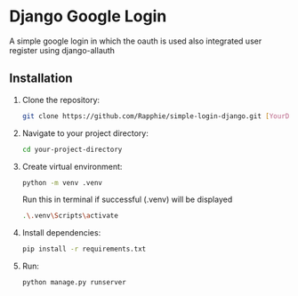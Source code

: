 # Django Google Login
A simple google login in which the oauth is used also integrated user register using django-allauth

## Installation

1. Clone the repository:
   ```bash
   git clone https://github.com/Rapphie/simple-login-django.git [YourDirectoryName]
    ```
2. Navigate to your project directory:
    ```bash
    cd your-project-directory
    ```
3. Create virtual environment:
    ```bash
    python -m venv .venv
    ```
    Run this in terminal if successful (.venv) will be displayed
    ```bash
   .\.venv\Scripts\activate
    ```
4. Install dependencies:
    ```bash
    pip install -r requirements.txt
    ```
5. Run:
   ```bash
   python manage.py runserver
   ```
